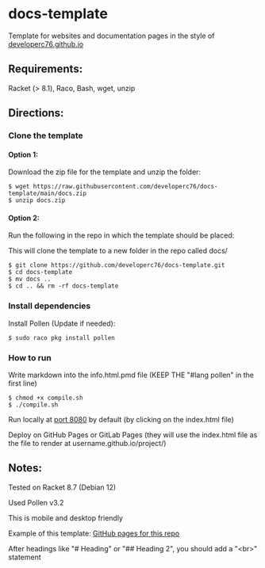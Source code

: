 # docs-template

Template for websites and documentation pages in the style of [developerc76.github.io](https://developerc76.github.io/)

## Requirements: 

Racket (> 8.1), Raco, Bash, wget, unzip

## Directions: 

### Clone the template

#### Option 1: 

Download the zip file for the template and unzip the folder: 

```
$ wget https://raw.githubusercontent.com/developerc76/docs-template/main/docs.zip
$ unzip docs.zip
```

#### Option 2: 

Run the following in the repo in which the template should be placed: 

This will clone the template to a new folder in the repo called docs/

```
$ git clone https://github.com/developerc76/docs-template.git
$ cd docs-template
$ mv docs ..
$ cd .. && rm -rf docs-template
```

### Install dependencies

Install Pollen (Update if needed): 

```
$ sudo raco pkg install pollen
```

### How to run

Write markdown into the info.html.pmd file (KEEP THE "#lang pollen" in the first line)

```
$ chmod +x compile.sh
$ ./compile.sh
```

Run locally at [port 8080](http://localhost:8080/index.ptree) by default (by clicking on the index.html file)

Deploy on GitHub Pages or GitLab Pages (they will use the index.html file as the file to render at username.github.io/project/) 

## Notes: 

Tested on Racket 8.7 (Debian 12)

Used Pollen v3.2

This is mobile and desktop friendly

Example of this template: [GitHub pages for this repo](https://developerc76.github.io/docs-template/)

After headings like "# Heading" or "## Heading 2", you should add a "\<br>" statement
